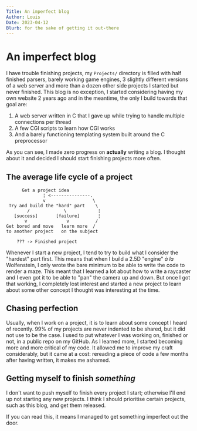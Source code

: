 ```yaml
---
Title: An imperfect blog
Author: Louis
Date: 2023-04-12
Blurb: for the sake of getting it out-there
---
```

# An imperfect blog

I have trouble finishing projects, my `Projects/` directory is filled
with half finished parsers, barely working game engines, 3 slightly different
versions of a web server and more than a dozen other side projects I started
but never finished. This blog is no exception, I started considering having
my own website 2 years ago and in the meantime, the only I build towards that
goal are:

1. A web server written in C that I gave up while trying to handle multiple
   connections per thread
2. A few CGI scripts to learn how CGI works
3. And a barely functioning templating system built around the C preprocessor

As you can see, I made zero progress on **actually** writing a blog. I thought
about it and decided I should start finishing projects more often.


## The average life cycle of a project
```
      Get a project idea
              ¦ <---------------.
              v                  \
 Try and build the "hard" part    \
        /             \            ¦
   [success]       [failure]       ¦
       v               v          /
Get bored and move   learn more  /
to another project   on the subject

    ??? -> Finished project
```
Whenever I start a new project, I tend to try to build what I consider the
"hardest" part first. This means that when I build a 2.5D "engine" *à la*
Wolfenstein, I only wrote the bare minimum to be able to write the code to render
a maze. This meant that I learned a lot about how to write a raycaster and I even
got it to be able to "pan" the camera up and down. But once I got that working,
I completely lost interest and started a new project to learn about some other
concept I thought was interesting at the time.

## Chasing perfection

Usually, when I work on a project, it is to learn about some concept I
heard of recently. 99% of my projects are never indented to be shared, but it
did not use to be the case. I used to put whatever I was working on, finished
or not, in a public repo on my GitHub. As I learned more, I started becoming
more and more critical of my code. It allowed me to improve my craft
considerably, but it came at a cost: rereading a piece of code a few months
after having written, it makes me ashamed.

## Getting myself to finish *something*

I don't want to push myself to finish every project I start; otherwise I'll end
up not starting any new projects. I think I should prioritise certain projects,
such as this blog, and get them released.

If you can read this, it means I managed to get something imperfect out the door.
